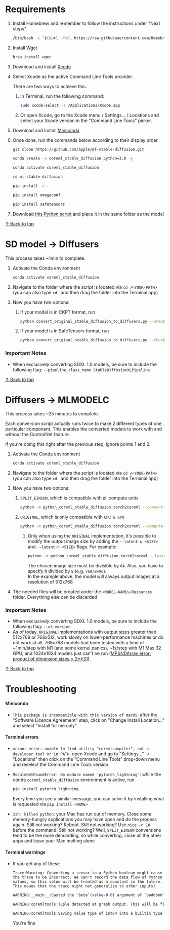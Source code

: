 # Requirements

1. Install Homebrew and remember to follow the instructions under "Next steps"
   
   ```bash
   /bin/bash -c "$(curl -fsSL https://raw.githubusercontent.com/Homebrew/install/HEAD/install.sh)"
   ```
   
1. Install Wget
   
   ```bash
   brew install wget
   ```
   
1. Download and install [Xcode](https://developer.apple.com/download/all/?q=Xcode)

1. Select Xcode as the active Command Line Tools provider.

    There are two ways to achieve this.

    1. In Terminal, run the following command:

        ```bash
        sudo xcode-select -s /Applications/Xcode.app
        ```

    1. Or open Xcode, go to the Xcode menu / Settings... / Locations and select your Xcode version in the "Command Line Tools" picker.

1. Download and Install [Miniconda](https://docs.conda.io/en/latest/miniconda.html)
   
1. Once done, run the commands below according to their display order
   
   ```bash
   git clone https://github.com/apple/ml-stable-diffusion.git
   ```
   
   ```bash
   conda create -n coreml_stable_diffusion python=3.8 -y
   ```
   
   ```bash
   conda activate coreml_stable_diffusion
   ```
   
   ```bash
   cd ml-stable-diffusion
   ```
   
   ```bash
   pip install -e .
   ```
   
   ```bash
   pip install omegaconf
   ```
   
   ```bash
   pip install safetensors
   ```
   
1. Download [this Python script](https://github.com/huggingface/diffusers/raw/main/scripts/convert_original_stable_diffusion_to_diffusers.py) and place it in the same folder as the model

[↑ Back to top](#top)

# SD model → Diffusers

This process takes ~1min to complete.

1. Activate the Conda environment
   
   ```bash
   conda activate coreml_stable_diffusion
   ```
   
1. Navigate to the folder where the script is located via `cd /<YOUR-PATH>` (you can also type `cd ` and then drag the folder into the Terminal app)
   
1. Now you have two options:
   
   1. If your model is in CKPT format, run
   
      ```bash
      python convert_original_stable_diffusion_to_diffusers.py --checkpoint_path <MODEL-NAME>.ckpt --device cpu --extract_ema --dump_path <MODEL-NAME>_diffusers
      ```
   
   1. If your model is in SafeTensors format, run
      
      ```bash
      python convert_original_stable_diffusion_to_diffusers.py --checkpoint_path <MODEL-NAME>.safetensors --from_safetensors --device cpu --extract_ema --dump_path <MODEL-NAME>_diffusers
      ```

### Important Notes

- When exclusively converting SDXL 1.0 models, be sure to include the following flag: `--pipeline_class_name StableDiffusionXLPipeline`

[↑ Back to top](#top)

# Diffusers → MLMODELC

This process takes ~25 minutes to complete.

Each conversion script actually runs twice to make 2 different types of one particular component.  This enables the converted models to work with and without the ControlNet feature.

If you're doing this right after the previous step, ignore points 1 and 2.

1. Activate the Conda environment
   
   ```bash
   conda activate coreml_stable_diffusion
   ```
   
1. Navigate to the folder where the script is located via `cd /<YOUR-PATH>` (you can also type `cd ` and then drag the folder into the Terminal app)
   
1. Now you have two options:
   
   1. `SPLIT_EINSUM`, which is compatible with all compute units
      
      ```bash
      python -m python_coreml_stable_diffusion.torch2coreml --convert-vae-decoder --convert-vae-encoder --convert-unet --unet-support-controlnet --convert-text-encoder --model-version <MODEL-NAME>_diffusers --bundle-resources-for-swift-cli --attention-implementation SPLIT_EINSUM -o <MODEL-NAME>_split-einsum && python -m python_coreml_stable_diffusion.torch2coreml --convert-unet --model-version <MODEL-NAME>_diffusers --bundle-resources-for-swift-cli --attention-implementation SPLIT_EINSUM -o <MODEL-NAME>_split-einsum
      ```
   
   1. `ORIGINAL`, which is only compatible with `CPU & GPU`
      
      ```bash
      python -m python_coreml_stable_diffusion.torch2coreml --compute-unit CPU_AND_GPU --convert-vae-decoder --convert-vae-encoder --convert-unet --unet-support-controlnet --convert-text-encoder --model-version <MODEL-NAME>_diffusers --bundle-resources-for-swift-cli --attention-implementation ORIGINAL -o <MODEL-NAME>_original && python -m python_coreml_stable_diffusion.torch2coreml --compute-unit CPU_AND_GPU --convert-unet --model-version <MODEL-NAME>_diffusers --bundle-resources-for-swift-cli --attention-implementation ORIGINAL -o <MODEL-NAME>_original
      ```
      
      1. Only when using the `ORIGINAL` implementation, it's possible to modify the output image size by adding the `--latent-w <SIZE>` and `--latent-h <SIZE>` flags. For example:
         ```bash
         python -m python_coreml_stable_diffusion.torch2coreml --latent-w 64 --latent-h 96 --compute-unit CPU_AND_GPU --convert-vae-decoder --convert-vae-encoder --convert-unet --unet-support-controlnet --convert-text-encoder --model-version <MODEL-NAME>_diffusers --bundle-resources-for-swift-cli --attention-implementation ORIGINAL -o <MODEL-NAME>_original_512x768 && python -m python_coreml_stable_diffusion.torch2coreml --latent-w 64 --latent-h 96 --compute-unit CPU_AND_GPU --convert-unet --model-version <MODEL-NAME>_diffusers --bundle-resources-for-swift-cli --attention-implementation ORIGINAL -o <MODEL-NAME>_original_512x768
         ```
         
         The chosen image size must be divisible by `64`. Also, you have to specify it divided by `8` (e.g. `768/8=96`).\
         In the example above, the model will always output images at a resolution of 512x768
   
1. The needed files will be created under the `<MODEL-NAME>/Resources` folder. Everything else can be discarded

### Important Notes

- When exclusively converting SDXL 1.0 models, be sure to include the following flag: `--xl-version`
- As of today, `ORIGINAL` implementations with output sizes greater than 512x768 or 768x512, work slowly on lower-performance machines or do not work at all. 768x768 models had been tested with a time of ~1min/step with M1 (and some kernel panics), ~1s/step with M1 Max 32 GPU, and 1024x1024 models just can't be run ([MPSNDArray error: product of dimension sizes > 2**31](https://github.com/pytorch/pytorch/issues/84039)).

[↑ Back to top](#top)

# Troubleshooting

#### Miniconda

- `This package is incompatible with this version of macOS`: after the "Software Licence Agreement" step, click on "Change Install Location..." and select "Install for me only" 

#### Terminal errors

- `xcrun: error: unable to find utility "coremlcompiler", not a developer tool or in PATH`: open Xcode and go to "Settings..." → "Locations" then click on the "Command Line Tools" drop-down menu and reselect the Command Line Tools version
- `ModuleNotFoundError: No module named 'pytorch_lightning'`: while the conda `coreml_stable_diffusion` environment is active, run
  
  ```bash
  pip install pytorch_lightning
  ```
  
  Every time you see a similar message, you can solve it by installing what is requested via `pip install <NAME>`
  
- `zsh: killed python`: your Mac has run out of memory. Close some memory-hungry applications you may have open and do the process again. Still not working? Reboot. Still not working? Use `nice -n 10` before the command. Still not working? Well, `SPLIT_EINSUM` conversions tend to be the more demanding, so while converting, close all the other apps and leave your Mac melting alone

#### Terminal warnings

- If you get any of these
  
  ```
  TracerWarning: Converting a tensor to a Python boolean might cause the trace to be incorrect. We can't record the data flow of Python values, so this value will be treated as a constant in the future. This means that the trace might not generalize to other inputs!
  ```
  
  ```bash
  WARNING:__main__:Casted the `beta`(value=0.0) argument of `baddbmm` op from int32 to float32 dtype for conversion!
  ```
  
  ```bash
  WARNING:coremltools:Tuple detected at graph output. This will be flattened in the converted model.
  ```
  
  ```bash
  WARNING:coremltools:Saving value type of int64 into a builtin type of int32, might lose precision!
  ```
  
  You're fine
